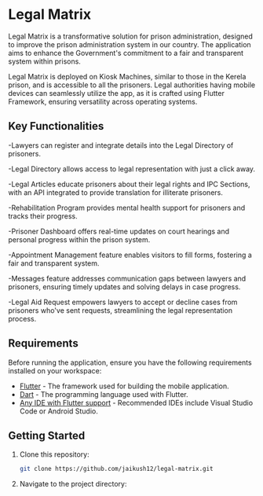 # Legal Matrix

Legal Matrix is a transformative solution for prison administration, designed to improve the prison administration system in our country. The application aims to enhance the Government's commitment to a fair and transparent system within prisons.

Legal Matrix is deployed on Kiosk Machines, similar to those in the Kerela prison, and is accessible to all the prisoners. Legal authorities having mobile devices can seamlessly utilize the app, as it is crafted using Flutter Framework, ensuring versatility across operating systems.

## Key Functionalities

-Lawyers can register and integrate details into the Legal Directory of prisoners.

-Legal Directory allows access to legal representation with just a click away.

-Legal Articles educate prisoners about their legal rights and IPC Sections, with an API integrated to provide translation for illiterate prisoners.

-Rehabilitation Program provides mental health support for prisoners and tracks their progress.

-Prisoner Dashboard offers real-time updates on court hearings and personal progress within the prison system.

-Appointment Management feature enables visitors to fill forms, fostering a fair and transparent system.

-Messages feature addresses communication gaps between lawyers and prisoners, ensuring timely updates and solving delays in case progress.

-Legal Aid Request empowers lawyers to accept or decline cases from prisoners who've sent requests, streamlining the legal representation process.

## Requirements

Before running the application, ensure you have the following requirements installed on your workspace:

- [Flutter](https://flutter.dev/docs/get-started/install) - The framework used for building the mobile application.
- [Dart](https://dart.dev/get-dart) - The programming language used with Flutter.
- [Any IDE with Flutter support](https://flutter.dev/docs/get-started/editor) - Recommended IDEs include Visual Studio Code or Android Studio.

## Getting Started

1. Clone this repository:

   ```bash
   git clone https://github.com/jaikush12/legal-matrix.git

   ```

2. Navigate to the project directory:
